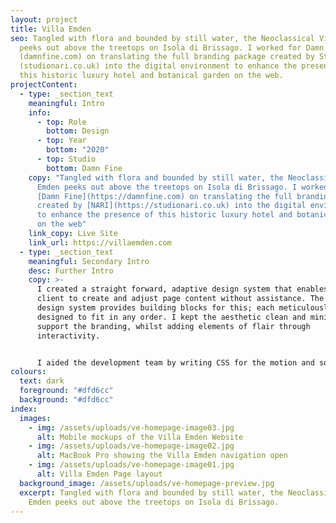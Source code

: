 ```yaml
---
layout: project
title: Villa Emden
seo: Tangled with flora and bounded by still water, the Neoclassical Villa Emden
  peeks out above the treetops on Isola di Brissago. I worked for Damn Fine
  (damnfine.com) on translating the full branding package created by Studio Nari
  (studionari.co.uk) into the digital environment to enhance the presence of
  this historic luxury hotel and botanical garden on the web.
projectContent:
  - type: _section_text
    meaningful: Intro
    info:
      - top: Role
        bottom: Design
      - top: Year
        bottom: "2020"
      - top: Studio
        bottom: Damn Fine
    copy: "Tangled with flora and bounded by still water, the Neoclassical Villa
      Emden peeks out above the treetops on Isola di Brissago. I worked for
      [Damn Fine](https://damnfine.com) on translating the full branding package
      created by [NARI](https://studionari.co.uk) into the digital environment
      to enhance the presence of this historic luxury hotel and botanical garden
      on the web"
    link_copy: Live Site
    link_url: https://villaemden.com
  - type: _section_text
    meaningful: Secondary Intro
    desc: Further Intro
    copy: >-
      I created a straight forward, adaptive design system that enables the
      client to create and adjust page content without assistance. The block
      design system provides building blocks for this; each meticulously
      designed to fit in any order. I kept the aesthetic clean and minimal to
      support the branding, whilst adding elements of flair through
      interactivity.


      I aided the development team by writing CSS for the motion and some interactivity, as well as creating the mouse follower and logo animations.
colours:
  text: dark
  foreground: "#dfd6cc"
  background: "#dfd6cc"
index:
  images:
    - img: /assets/uploads/ve-homepage-image03.jpg
      alt: Mobile mockups of the Villa Emden Website
    - img: /assets/uploads/ve-homepage-image02.jpg
      alt: MacBook Pro showing the Villa Emden navigation open
    - img: /assets/uploads/ve-homepage-image01.jpg
      alt: Villa Emden Page layout
  background_image: /assets/uploads/ve-homepage-preview.jpg
  excerpt: Tangled with flora and bounded by still water, the Neoclassical Villa
    Emden peeks out above the treetops on Isola di Brissago.
---
```

